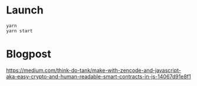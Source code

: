 # Launch

```
yarn
yarn start
```

# Blogpost

https://medium.com/think-do-tank/make-with-zencode-and-javascript-aka-easy-crypto-and-human-readable-smart-contracts-in-js-14067d91e8f1
